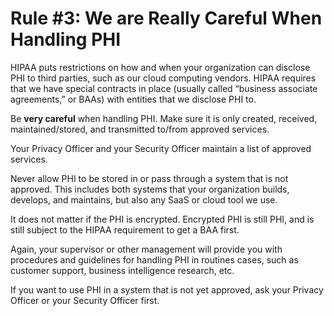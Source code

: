 # Rule #3: We are Really Careful When Handling PHI

HIPAA puts restrictions on how and when your organization can disclose PHI to third parties, such as our cloud computing vendors. HIPAA requires that we have special contracts in place (usually called “business associate agreements,” or BAAs) with entities that we disclose PHI to.

Be **very careful** when handling PHI. Make sure it is only created, received, maintained/stored, and transmitted to/from approved services.

Your Privacy Officer and your Security Officer maintain a list of approved services.

Never allow PHI to be stored in or pass through a system that is not approved. This includes both systems that your organization builds, develops, and maintains, but also any SaaS or cloud tool we use.

It does not matter if the PHI is encrypted. Encrypted PHI is still PHI, and is still subject to the HIPAA requirement to get a BAA first.

Again, your supervisor or other management will provide you with procedures and guidelines for handling PHI in routines cases, such as customer support, business intelligence research, etc.

If you want to use PHI in a system that is not yet approved, ask your Privacy Officer or your Security Officer first.
